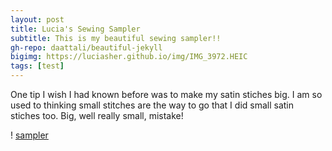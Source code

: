 ```yaml
---
layout: post
title: Lucia's Sewing Sampler
subtitle: This is my beautiful sewing sampler!!
gh-repo: daattali/beautiful-jekyll
bigimg: https://luciasher.github.io/img/IMG_3972.HEIC
tags: [test]
---
```


One tip I wish I had known before was to make my satin stiches big. 
I am so used to thinking small stitches are the way to go that I did small satin stiches too.
Big, well really small, mistake!

! [sampler](https://luciasher.github.io/img/IMG_3972.HEIC)
